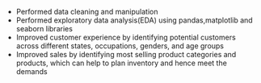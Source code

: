 - Performed data cleaning and manipulation
- Performed exploratory data analysis(EDA) using pandas,matplotlib and
  seaborn libraries
- Improved customer experience by identifying potential customers across
  different states, occupations, genders, and age groups
- Improved sales by identifying most selling product categories and products,
  which can help to plan inventory and hence meet the demands

